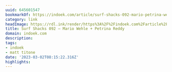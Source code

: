 ```yaml
---
uuid: 645601547
bookmarkOf: https://indoek.com/article/surf-shacks-092-mario-petrina-wehle/
category: link
headImage: https://rdl.ink/render/https%3A%2F%2Findoek.com%2Farticle%2Fsurf-shacks-092-mario-petrina-wehle%2F
title: Surf Shacks 092 – Mario Wehle + Petrina Reddy
domain: indoek.com
description: 
tags:
- indoek
- matt titone
date: '2023-03-02T08:15:22.316Z'
highlights: 
---
```



